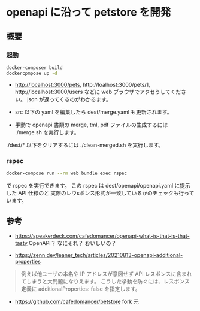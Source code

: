 # openapi に沿って petstore を開発
## 概要

### 起動

```sh
docker-composer build
dockercpmpose up -d
```

- <http://localhost:3000/pets>, http://loalhost:3000/pets/1,  http://localhost:3000/users などに web ブラウザでアクセうしてください。
json が返ってくるのがわかるます。


- src 以下の yaml を編集したら dest/merge.yaml も更新されます。

- 手動で openapi 書類の merge, tml, pdf ファイルの生成するには ./merge.sh を実行します。

./dest/* 以下をクリアするには ./clean-merged.sh を実行します。
### rspec

```sh
docker-compose run --rm web bundle exec rspec
```

で rspec を実行できます。
この rspec は dest/openapi/openapi.yaml に提示した API 仕様のと 実際のレウsポンス形式が一致しているかのチェックも行っています。


## 参考

- <https://speakerdeck.com/cafedomancer/openapi-what-is-that-is-that-tasty>
  OpenAPI？ なにそれ？ おいしいの？

- https://zenn.dev/leaner_tech/articles/20210813-openapi-additional-properties
> 例えば他ユーザの本名や IP アドレスが意図せず API レスポンスに含まれてしまうと大問題になりえます。
こうした挙動を防ぐには、レスポンス定義に additionalProperties: false を指定します。

- <https://github.com/cafedomancer/petstore>
  fork 元
